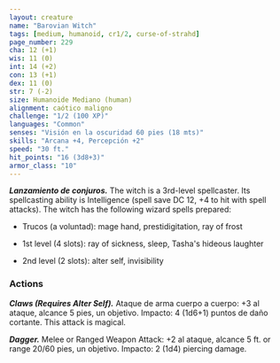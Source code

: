 ```yaml
---
layout: creature
name: "Barovian Witch"
tags: [medium, humanoid, cr1/2, curse-of-strahd]
page_number: 229
cha: 12 (+1)
wis: 11 (0)
int: 14 (+2)
con: 13 (+1)
dex: 11 (0)
str: 7 (-2)
size: Humanoide Mediano (human)
alignment: caótico maligno
challenge: "1/2 (100 XP)"
languages: "Common"
senses: "Visión en la oscuridad 60 pies (18 mts)"
skills: "Arcana +4, Percepción +2"
speed: "30 ft."
hit_points: "16 (3d8+3)"
armor_class: "10"
---
```


***Lanzamiento de conjuros.*** The witch is a 3rd-level spellcaster. Its spellcasting ability is Intelligence (spell save DC 12, +4 to hit with spell attacks). The witch has the following wizard spells prepared:

* Trucos (a voluntad): mage hand, prestidigitation, ray of frost

* 1st level (4 slots): ray of sickness, sleep, Tasha's hideous laughter

* 2nd level (2 slots): alter self, invisibility

### Actions

***Claws (Requires Alter Self).*** Ataque de arma cuerpo a cuerpo: +3 al ataque, alcance 5 pies, un objetivo. Impacto: 4 (1d6+1) puntos de daño cortante. This attack is magical.

***Dagger.*** Melee or Ranged Weapon Attack: +2 al ataque, alcance 5 ft. or range 20/60 pies, un objetivo. Impacto: 2 (1d4) piercing damage.